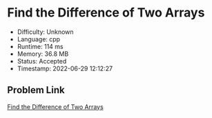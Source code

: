 # Find the Difference of Two Arrays

- Difficulty: Unknown
- Language: cpp
- Runtime: 114 ms
- Memory: 36.8 MB
- Status: Accepted
- Timestamp: 2022-06-29 12:12:27

## Problem Link
[Find the Difference of Two Arrays](https://leetcode.com/problems/find-the-difference-of-two-arrays)

